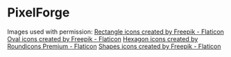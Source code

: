 # PixelForge

Images used with permission:
<a href="https://www.flaticon.com/free-icons/rectangle" title="rectangle icons">Rectangle icons created by Freepik - Flaticon</a>
<a href="https://www.flaticon.com/free-icons/oval" title="oval icons">Oval icons created by Freepik - Flaticon</a>
<a href="https://www.flaticon.com/free-icons/hexagon" title="hexagon icons">Hexagon icons created by Roundicons Premium - Flaticon</a>
<a href="https://www.flaticon.com/free-icons/shapes" title="shapes icons">Shapes icons created by Freepik - Flaticon</a>
